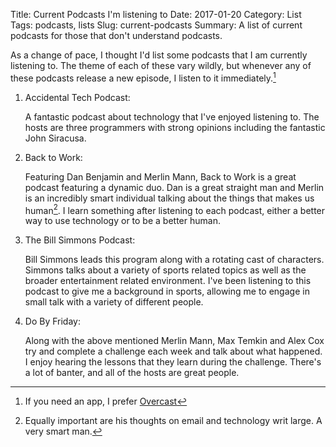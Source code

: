 Title: Current Podcasts I'm listening to
Date: 2017-01-20
Category: List
Tags: podcasts, lists
Slug: current-podcasts
Summary: A list of current podcasts for those that don't understand podcasts. 

As a change of pace, I thought I'd list some podcasts that I am currently listening to. The theme of each of these vary wildly, but whenever any of these podcasts release a new episode, I listen to it immediately.[^1]

1. Accidental Tech Podcast:

	A fantastic podcast about technology that I've enjoyed listening to. The hosts are three programmers with strong opinions including the fantastic John Siracusa. 

2. Back to Work:

	Featuring Dan Benjamin and Merlin Mann, Back to Work is a great podcast featuring a dynamic duo. Dan is a great straight man and Merlin is an incredibly smart individual talking about the things that makes us human[^2]. I learn something after listening to each podcast, either a better way to use technology or to be a better human. 

3. The Bill Simmons Podcast:

	Bill Simmons leads this program along with a rotating cast of characters. Simmons talks about a variety of sports related topics as well as the broader entertainment related environment. I've been listening to this podcast to give me a background in sports, allowing me to engage in small talk with a variety of different people.

4. Do By Friday:

	Along with the above mentioned Merlin Mann, Max Temkin and Alex Cox try and complete a challenge each week and talk about what happened. I enjoy hearing the lessons that they learn during the challenge. There's a lot of banter, and all of the hosts are great people. 

[^1]:	If you need an app, I prefer [Overcast](https://overcast.fm "Overcast Webpage")

[^2]:	Equally important are his thoughts on email and technology writ large. A very smart man.